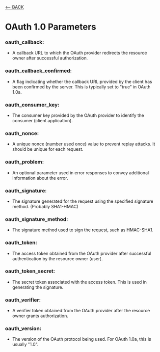 [<-- BACK](https://github.com/bkieselEducational/OAuth-1.0a-from-Scratch/)

# OAuth 1.0 Parameters

### oauth_callback:
- A callback URL to which the OAuth provider redirects the resource owner after successful authorization.
### oauth_callback_confirmed:
- A flag indicating whether the callback URL provided by the client has been confirmed by the server. This is typically set to "true" in OAuth 1.0a.
### oauth_consumer_key:
- The consumer key provided by the OAuth provider to identify the consumer (client application).
### oauth_nonce:
-  A unique nonce (number used once) value to prevent replay attacks. It should be unique for each request.
### oauth_problem:
- An optional parameter used in error responses to convey additional information about the error.
### oauth_signature:
- The signature generated for the request using the specified signature method. (Probably SHA1-HMAC)
### oauth_signature_method:
- The signature method used to sign the request, such as HMAC-SHA1.
### oauth_token:
- The access token obtained from the OAuth provider after successful authentication by the resource owner (user).
### oauth_token_secret:
- The secret token associated with the access token. This is used in generating the signature.
### oauth_verifier:
- A verifier token obtained from the OAuth provider after the resource owner grants authorization.
### oauth_version:
- The version of the OAuth protocol being used. For OAuth 1.0a, this is usually "1.0".
